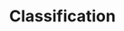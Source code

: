 ---
layout: posts_by_category
categories: Classification
title: Classification
permalink: /category/Classification/
---